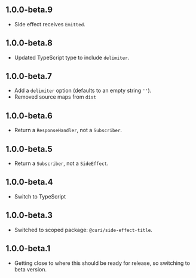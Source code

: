 ## 1.0.0-beta.9

* Side effect receives `Emitted`.

## 1.0.0-beta.8

* Updated TypeScript type to include `delimiter`.

## 1.0.0-beta.7

* Add a `delimiter` option (defaults to an empty string `''`).
* Removed source maps from `dist`

## 1.0.0-beta.6

* Return a `ResponseHandler`, not a `Subscriber`.

## 1.0.0-beta.5

* Return a `Subscriber`, not a `SideEffect`.

## 1.0.0-beta.4

* Switch to TypeScript

## 1.0.0-beta.3

* Switched to scoped package: `@curi/side-effect-title`.

## 1.0.0-beta.1

* Getting close to where this should be ready for release, so switching to beta version.
